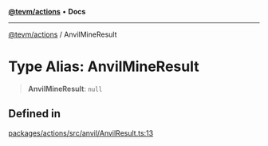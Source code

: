 [**@tevm/actions**](../README.md) • **Docs**

***

[@tevm/actions](../globals.md) / AnvilMineResult

# Type Alias: AnvilMineResult

> **AnvilMineResult**: `null`

## Defined in

[packages/actions/src/anvil/AnvilResult.ts:13](https://github.com/qbzzt/tevm-monorepo/blob/main/packages/actions/src/anvil/AnvilResult.ts#L13)
